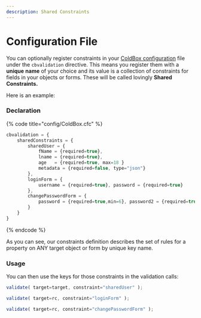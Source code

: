 ```yaml
---
description: Shared Constraints
---
```


# Configuration File

You can optionally register constraints in your [ColdBox configuration](https://github.com/ortus/cbox-validation/tree/cc7e4d96663e1732860bcea678a632286d72e87e/Configuration/README.md) file under the `cbvalidation` directive. This means you register them with a **unique** **name** of your choice and its value is a collection of constraints for fields in your objects or forms. These will be called lovingly **Shared Constraints.**

Here is an example:

### Declaration

{% code title="config/ColdBox.cfc" %}
```javascript
cbvalidation = {
    sharedConstraints = {
        sharedUser = {
            fName = {required=true},
            lname = {required=true},
            age   = {required=true, max=18 }
            metadata = {required=false, type="json"}
        },
        loginForm = {
            username = {required=true}, password = {required=true}
        },
        changePasswordForm = {
            password = {required=true,min=6}, password2 = {required=true, sameAs="password", min=6}
        }
    }
}
```
{% endcode %}

As you can see, our constraints definition describes the set of rules for a property on ANY target object or form by unique key name.

### Usage

You can then use the keys for those constraints in the validation calls:

```javascript
validate( target=target, constraint="sharedUser" );

validate( target=rc, constraint="loginForm" );

validate( target=rc, constraint="changePasswordForm" );
```
